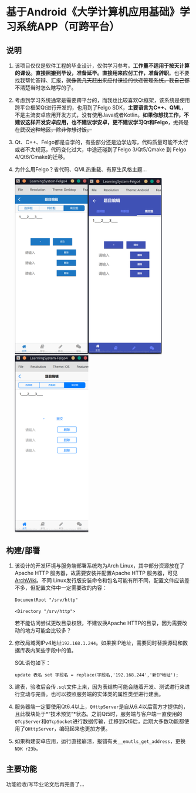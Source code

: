 # 基于Android《大学计算机应用基础》学习系统APP（可跨平台）

## 说明

1. 该项目仅仅是软件工程的毕业设计，仅供学习参考。**工作量不适用于按天计算的课设。直接照搬到毕设，准备延毕。直接用来应付工作，准备辞职**。也不要找我帮忙答辩、汇报，~~就像我几天赶出来应付课设的快递管理系统，我自己都不清楚当时怎么瞎写的了~~。

2. 考虑到学习系统通常是需要跨平台的，而我也比较喜欢Qt框架，该系统是使用跨平台框架Qt进行开发的，也用到了Felgo SDK，**主要语言为C++、QML**，不是主流安卓应用开发方式，没有使用Java或者Kotlin。**如果你想找工作，不建议这样开发安卓应用，也不建议学安卓，更不建议学习Qt和Felgo**，~~尤其是在武汉这种地区，除非你想讨饭。~~

3. Qt、C++、Felgo都是自学的，有些部分还是边学边写，代码质量可能不太行或者不太规范，代码变化过大，中途还碰到了Felgo 3/Qt5/Qmake 到 Felgo 4/Qt6/Cmake的迁移。

5. 为什么用Felgo？省代码、QML热重载、有原生风格主题…

   <img src="./readmeResources/Felgo-Desktop.png" width="200" /><img src="./readmeResources/Felgo-Android.png" width="200" /><img src="./readmeResources/Felgo-IOS.png" width="200" />

   

   



## 构建/部署

1. 该设计的开发环境与服务端部署系统均为Arch Linux，其中部分资源放在了Apache HTTP 服务器，故需要安装并配置Apache HTTP 服务器，可见[ArchWiki](https://wiki.archlinuxcn.org/wiki/Apache_HTTP_%E6%9C%8D%E5%8A%A1%E5%99%A8)。不同 Linux发行版安装命令和包名可能有所不同，配置文件应该差不多，但配置文件中一定需要改的内容：

   `DocumentRoot "/srv/http"` 

   `<Directory "/srv/http">`

   若不能访问尝试更改目录权限，不建议换Apache HTTP的目录，因为需要改动的地方可能会比较多？

2. 修改局域网IPv4地址`192.168.1.244`。如果换IP地址，需要同时替换源码和数据库表内某些字段中的值。

   SQL语句如下：

   `update 表名 set 字段名 = replace(字段名,'192.168.244','新IP地址');`

3. 建表，验收后会传`.sql`文件上来，因为表结构可能会随着开发、测试进行来进行变动与完善。也可以按照服务端的实体类的属性类型进行建表。

4. 服务器端一定要使用Qt6.4以上，`QHttpServer`是自从6.4以后官方才提供的，且此模块处于*“技术预览”*状态。之前Qt5时，服务端与客户端一直使用的`QTcpServer`和`QTcpSocket`进行数据传输，迁移到Qt6后，后期大多数功能都使用了`QHttpServer`，编码起来也更加方便。

5. 如果构建安卓应用，运行直接崩溃，报错有关`__emutls_get_address`，更换`NDK r23b`。

## 主要功能

功能验收/写毕业论文后再完善了...
